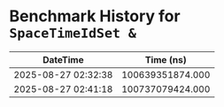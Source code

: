 # Benchmark History for `SpaceTimeIdSet &`

| DateTime | Time (ns) |
|----------|----------|
| 2025-08-27 02:32:38 | 100639351874.000 |
| 2025-08-27 02:41:18 | 100737079424.000 |
